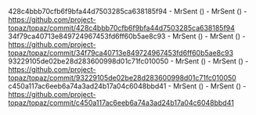 428c4bbb70cfb6f9bfa44d7503285ca638185f94 - MrSent () - MrSent () - https://github.com/project-topaz/topaz/commit/428c4bbb70cfb6f9bfa44d7503285ca638185f94
34f79ca40713e849724967453fd6ff60b5ae8c93 - MrSent () - MrSent () - https://github.com/project-topaz/topaz/commit/34f79ca40713e849724967453fd6ff60b5ae8c93
93229105de02be28d283600998d01c71fc010050 - MrSent () - MrSent () - https://github.com/project-topaz/topaz/commit/93229105de02be28d283600998d01c71fc010050
c450a117ac6eeb6a74a3ad24b17a04c6048bbd41 - MrSent () - MrSent () - https://github.com/project-topaz/topaz/commit/c450a117ac6eeb6a74a3ad24b17a04c6048bbd41
